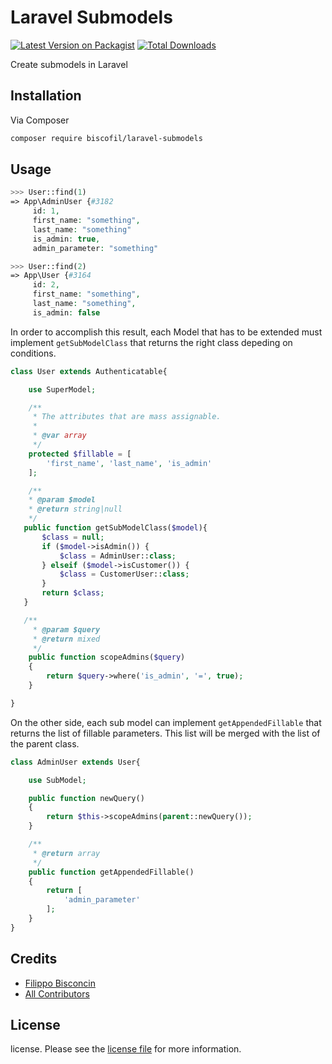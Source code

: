 # Laravel Submodels

[![Latest Version on Packagist][ico-version]][link-packagist]
[![Total Downloads][ico-downloads]][link-downloads]

Create submodels in Laravel

## Installation

Via Composer

``` bash
composer require biscofil/laravel-submodels
```

## Usage

``` php
>>> User::find(1)
=> App\AdminUser {#3182
     id: 1,
     first_name: "something",
     last_name: "something"
     is_admin: true,
     admin_parameter: "something"

>>> User::find(2)
=> App\User {#3164
     id: 2,
     first_name: "something",
     last_name: "something",
     is_admin: false
```

In order to accomplish this result, each Model that has to be extended must implement `getSubModelClass` that returns the right class depeding on conditions.

``` php
class User extends Authenticatable{

    use SuperModel;

    /**
     * The attributes that are mass assignable.
     *
     * @var array
     */
    protected $fillable = [
        'first_name', 'last_name', 'is_admin'
    ];

    /**
    * @param $model
    * @return string|null
    */
   public function getSubModelClass($model){
       $class = null;
       if ($model->isAdmin()) {
           $class = AdminUser::class;
       } elseif ($model->isCustomer()) {
           $class = CustomerUser::class;
       }
       return $class;
   }

   /**
     * @param $query
     * @return mixed
     */
    public function scopeAdmins($query)
    {
        return $query->where('is_admin', '=', true);
    }

}
```

On the other side, each sub model can implement `getAppendedFillable` that returns the list of fillable parameters. This list will be merged with the list of the parent class.

``` php
class AdminUser extends User{

    use SubModel;

    public function newQuery()
    {
        return $this->scopeAdmins(parent::newQuery());
    }

    /**
     * @return array
     */
    public function getAppendedFillable()
    {
        return [
            'admin_parameter'
        ];
    }
}

```

## Credits

- [Filippo Bisconcin][link-author]
- [All Contributors][link-contributors]

## License

license. Please see the [license file](license) for more information.

[ico-version]: https://img.shields.io/packagist/v/biscofil/laravel-submodels.svg?style=flat-square
[ico-downloads]: https://img.shields.io/packagist/dt/biscofil/laravel-submodels.svg?style=flat-square
[ico-travis]: https://img.shields.io/travis/biscofil/laravelsubmodels/master.svg?style=flat-square
[ico-styleci]: https://styleci.io/repos/12345678/shield

[link-packagist]: https://packagist.org/packages/biscofil/laravel-submodels
[link-downloads]: https://packagist.org/packages/biscofil/laravel-submodels
[link-travis]: https://travis-ci.org/biscofil/laravel-submodels
[link-styleci]: https://styleci.io/repos/12345678
[link-author]: https://github.com/biscofil
[link-contributors]: ../../contributors
